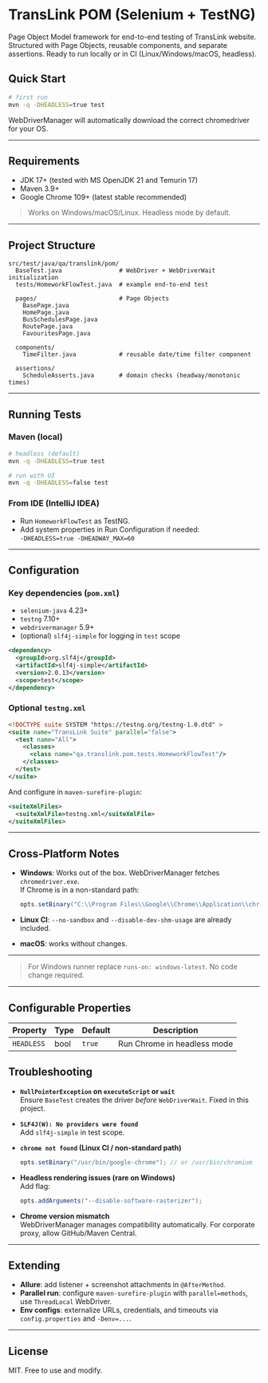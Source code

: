 # TransLink POM (Selenium + TestNG)

Page Object Model framework for end-to-end testing of TransLink website.  
Structured with Page Objects, reusable components, and separate assertions. Ready to run locally or in CI (Linux/Windows/macOS, headless).

## Quick Start

```bash
# first run
mvn -q -DHEADLESS=true test
```

WebDriverManager will automatically download the correct chromedriver for your OS.

---

## Requirements

- JDK 17+ (tested with MS OpenJDK 21 and Temurin 17)
- Maven 3.9+
- Google Chrome 109+ (latest stable recommended)

> Works on Windows/macOS/Linux. Headless mode by default.

---

## Project Structure

```
src/test/java/qa/translink/pom/
  BaseTest.java                # WebDriver + WebDriverWait initialization
  tests/HomeworkFlowTest.java  # example end-to-end test

  pages/                       # Page Objects
    BasePage.java
    HomePage.java
    BusSchedulesPage.java
    RoutePage.java
    FavouritesPage.java

  components/
    TimeFilter.java            # reusable date/time filter component

  assertions/
    ScheduleAsserts.java       # domain checks (headway/monotonic times)
```

---

## Running Tests

### Maven (local)

```bash
# headless (default)
mvn -q -DHEADLESS=true test

# run with UI
mvn -q -DHEADLESS=false test
```

### From IDE (IntelliJ IDEA)

- Run `HomeworkFlowTest` as TestNG.
- Add system properties in Run Configuration if needed:  
  `-DHEADLESS=true -DHEADWAY_MAX=60`

---

## Configuration

### Key dependencies (`pom.xml`)

- `selenium-java` 4.23+
- `testng` 7.10+
- `webdrivermanager` 5.9+
- (optional) `slf4j-simple` for logging in `test` scope

```xml
<dependency>
  <groupId>org.slf4j</groupId>
  <artifactId>slf4j-simple</artifactId>
  <version>2.0.13</version>
  <scope>test</scope>
</dependency>
```

### Optional `testng.xml`

```xml
<!DOCTYPE suite SYSTEM "https://testng.org/testng-1.0.dtd" >
<suite name="TransLink Suite" parallel="false">
  <test name="All">
    <classes>
      <class name="qa.translink.pom.tests.HomeworkFlowTest"/>
    </classes>
  </test>
</suite>
```

And configure in `maven-surefire-plugin`:

```xml
<suiteXmlFiles>
  <suiteXmlFile>testng.xml</suiteXmlFile>
</suiteXmlFiles>
```

---

## Cross-Platform Notes

- **Windows**: Works out of the box. WebDriverManager fetches `chromedriver.exe`.  
  If Chrome is in a non-standard path:
  ```java
  opts.setBinary("C:\\Program Files\\Google\\Chrome\\Application\\chrome.exe");
  ```

- **Linux CI**: `--no-sandbox` and `--disable-dev-shm-usage` are already included.
- **macOS**: works without changes.

---



> For Windows runner replace `runs-on: windows-latest`. No code change required.

---

## Configurable Properties

| Property       | Type  | Default | Description                            |
|----------------|-------|---------|----------------------------------------|
| `HEADLESS`     | bool  | `true`  | Run Chrome in headless mode             |



## Troubleshooting

- **`NullPointerException` on `executeScript` or `wait`**  
  Ensure `BaseTest` creates the driver *before* `WebDriverWait`. Fixed in this project.

- **`SLF4J(W): No providers were found`**  
  Add `slf4j-simple` in test scope.

- **`chrome not found` (Linux CI / non-standard path)**
  ```java
  opts.setBinary("/usr/bin/google-chrome"); // or /usr/bin/chromium
  ```

- **Headless rendering issues (rare on Windows)**  
  Add flag:
  ```java
  opts.addArguments("--disable-software-rasterizer");
  ```

- **Chrome version mismatch**  
  WebDriverManager manages compatibility automatically. For corporate proxy, allow GitHub/Maven Central.

---

## Extending

- **Allure**: add listener + screenshot attachments in `@AfterMethod`.
- **Parallel run**: configure `maven-surefire-plugin` with `parallel=methods`, use `ThreadLocal` WebDriver.
- **Env configs**: externalize URLs, credentials, and timeouts via `config.properties` and `-Denv=...`.

---

## License

MIT. Free to use and modify.

